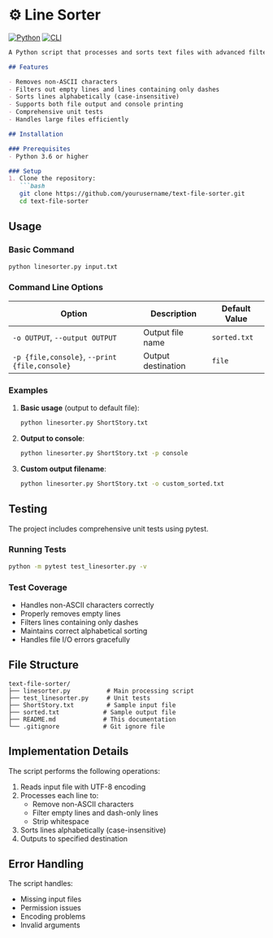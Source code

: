 # ⚙️ Line Sorter

[![Python](https://img.shields.io/badge/Python-3776AB?style=for-the-badge&logo=python&logoColor=white)](https://python.org)
[![CLI](https://img.shields.io/badge/CLI-Expertise-important?style=for-the-badge)](https://en.wikipedia.org/wiki/Command-line_interface)

```markdown
A Python script that processes and sorts text files with advanced filtering options.

## Features

- Removes non-ASCII characters
- Filters out empty lines and lines containing only dashes
- Sorts lines alphabetically (case-insensitive)
- Supports both file output and console printing
- Comprehensive unit tests
- Handles large files efficiently

## Installation

### Prerequisites
- Python 3.6 or higher

### Setup
1. Clone the repository:
   ```bash
   git clone https://github.com/yourusername/text-file-sorter.git
   cd text-file-sorter
   ```

## Usage

### Basic Command
```bash
python linesorter.py input.txt
```

### Command Line Options

| Option | Description | Default Value |
|--------|-------------|---------------|
| `-o OUTPUT`, `--output OUTPUT` | Output file name | `sorted.txt` |
| `-p {file,console}`, `--print {file,console}` | Output destination | `file` |

### Examples

1. **Basic usage** (output to default file):
   ```bash
   python linesorter.py ShortStory.txt
   ```

2. **Output to console**:
   ```bash
   python linesorter.py ShortStory.txt -p console
   ```

3. **Custom output filename**:
   ```bash
   python linesorter.py ShortStory.txt -o custom_sorted.txt
   ```

## Testing

The project includes comprehensive unit tests using pytest.

### Running Tests
```bash
python -m pytest test_linesorter.py -v
```

### Test Coverage
- Handles non-ASCII characters correctly
- Properly removes empty lines
- Filters lines containing only dashes
- Maintains correct alphabetical sorting
- Handles file I/O errors gracefully

## File Structure

```
text-file-sorter/
├── linesorter.py          # Main processing script
├── test_linesorter.py     # Unit tests
├── ShortStory.txt         # Sample input file
├── sorted.txt            # Sample output file
├── README.md             # This documentation
└── .gitignore            # Git ignore file
```

## Implementation Details

The script performs the following operations:
1. Reads input file with UTF-8 encoding
2. Processes each line to:
   - Remove non-ASCII characters
   - Filter empty lines and dash-only lines
   - Strip whitespace
3. Sorts lines alphabetically (case-insensitive)
4. Outputs to specified destination

## Error Handling

The script handles:
- Missing input files
- Permission issues
- Encoding problems
- Invalid arguments
